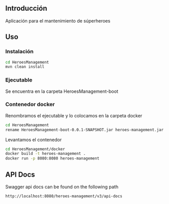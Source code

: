 
## Introducción

Aplicación para el mantenimiento de súperheroes

## Uso

### Instalación

```bash
cd HeroesManagement
mvn clean install
```
   
### Ejecutable

Se encuentra en la carpeta HeroesManagement-boot


### Contenedor docker

Renombramos el ejecutable y lo colocamos en la carpeta docker 

```bash
cd HeroesManagement
rename HeroesManagement-boot-0.0.1-SNAPSHOT.jar heroes-management.jar
```

Levantamos el contenedor

```bash
cd HeroesManagement/docker
docker build -t heroes-management .
docker run -p 8080:8080 heroes-management
```

## API Docs

Swagger api docs can be found on the following path
```
http://localhost:8080/heroes-management/v3/api-docs
```
